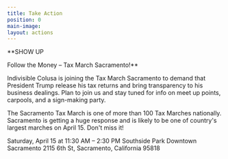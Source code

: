 ```yaml
---
title: Take Action
position: 0
main-image: 
layout: actions
---
```


**SHOW UP

Follow the Money – Tax March Sacramento!**

Indivisible Colusa is joining the Tax March Sacramento to demand that President Trump release his tax returns and bring transparency to his business dealings. Plan to join us and stay tuned for info on meet up points, carpools, and a sign-making party.

The Sacramento Tax March is one of more than 100 Tax Marches nationally. Sacramento is getting a huge response and is likely to be one of country's largest marches on April 15. Don't miss it!

Saturday, April 15 at 11:30 AM – 2:30 PM
Southside Park Downtown Sacramento
2115 6th St, Sacramento, California 95818